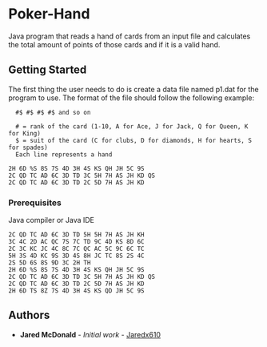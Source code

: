 # Poker-Hand
Java program that reads a hand of cards from an input file and calculates the total amount of points of those cards and if it is a valid hand.
## Getting Started

The first thing the user needs to do is create a data file named p1.dat for the program to use. The format of the file should follow the following example:
```
  #$ #$ #$ #$ and so on
```
      # = rank of the card (1-10, A for Ace, J for Jack, Q for Queen, K for King)
      $ = suit of the card (C for clubs, D for diamonds, H for hearts, S for spades)
      Each line represents a hand
```
2H 6D %S 8S 7S 4D 3H 4S KS QH JH 5C 9S
2C QD TC AD 6C 3D TD 3C 5H 7H AS JH KD QS
2C QD TC AD 6C 3D TD 2C 5D 7H AS JH KD
```

### Prerequisites

Java compiler or Java IDE

```
2C QD TC AD 6C 3D TD 5H 5H 7H AS JH KH
3C 4C 2D AC QC 7S 7C TD 9C 4D KS 8D 6C
2C 3C KC JC 4C 8C 7C QC AC 5C 9C 6C TC
5H 3S 4D KC 9S 3D 4S 8H JC TC 8S 2S 4C
2S 5D 6S 8S 9D 3C 2H TH
2H 6D %S 8S 7S 4D 3H 4S KS QH JH 5C 9S
2C QD TC AD 6C 3D TD 3C 5H 7H AS JH KD QS
2C QD TC AD 6C 3D TD 2C 5D 7H AS JH KD
2H 6D TS 8Z 7S 4D 3H 4S KS QD JH 5C 9S
```
## Authors

* **Jared McDonald** - *Initial work* - [Jaredx610](https://github.com/Jaredx610)
